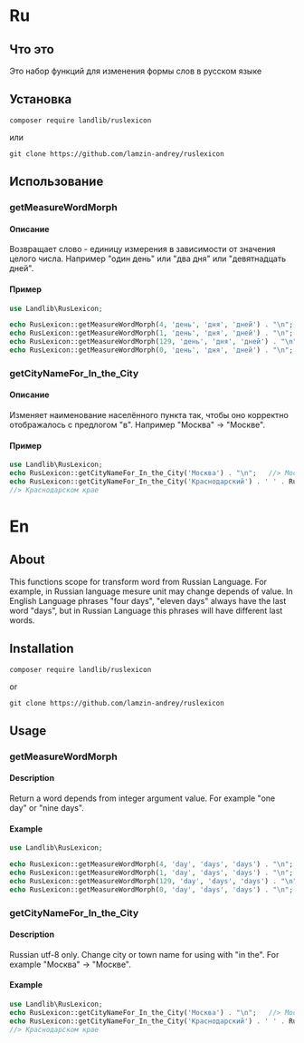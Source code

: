 # Ru

## Что это

Это набор функций для изменения формы слов в русском языке

## Установка

`composer require landlib/ruslexicon`

или

`git clone https://github.com/lamzin-andrey/ruslexicon`

## Использование

### getMeasureWordMorph

#### Описание

Возвращает  слово - единицу измерения в зависимости от значения целого числа. Например "один день" или "два дня" или "девятнадцать дней".

#### Пример

```php
use Landlib\RusLexicon;

echo RusLexicon::getMeasureWordMorph(4, 'день', 'дня', 'дней') . "\n";   //> дня
echo RusLexicon::getMeasureWordMorph(1, 'день', 'дня', 'дней') . "\n";   //> день
echo RusLexicon::getMeasureWordMorph(129, 'день', 'дня', 'дней') . "\n"; //> дней
echo RusLexicon::getMeasureWordMorph(0, 'день', 'дня', 'дней') . "\n";   //> дней
```

### getCityNameFor_In_the_City

#### Описание

Изменяет наименование населённого пункта так, чтобы оно корректно отображалось с предлогом "в".
Например "Москва" -> "Москве".

#### Пример

```php
use Landlib\RusLexicon;
echo RusLexicon::getCityNameFor_In_the_City('Москва') . "\n";	//> Москве
echo RusLexicon::getCityNameFor_In_the_City('Краснодарский') . ' ' . RusLexicon::getCityNameFor_In_the_City('край') . "\n";
//> Краснодарском крае
```

# En

## About

This functions scope for transform word from Russian Language. For example, in Russian language mesure unit may change depends of value.
In English Language phrases "four days",  "eleven days" always have the last word "days", but in Russian Language this phrases
will have different last words.

## Installation

`composer require landlib/ruslexicon`

or

`git clone https://github.com/lamzin-andrey/ruslexicon`

## Usage

### getMeasureWordMorph

#### Description

Return a word depends from integer argument value. For example "one day" or "nine days".

#### Example

```php
use Landlib\RusLexicon;

echo RusLexicon::getMeasureWordMorph(4, 'day', 'days', 'days') . "\n";   //> days
echo RusLexicon::getMeasureWordMorph(1, 'day', 'days', 'days') . "\n";   //> day
echo RusLexicon::getMeasureWordMorph(129, 'day', 'days', 'days') . "\n"; //> days
echo RusLexicon::getMeasureWordMorph(0, 'day', 'days', 'days') . "\n";   //> days
```

### getCityNameFor_In_the_City

#### Description

Russian utf-8 only. Change city or town name for using with "in the".
For example "Москва" -> "Москве".

#### Example

```php
use Landlib\RusLexicon;
echo RusLexicon::getCityNameFor_In_the_City('Москва') . "\n";	//> Москве
echo RusLexicon::getCityNameFor_In_the_City('Краснодарский') . ' ' . RusLexicon::getCityNameFor_In_the_City('край') . "\n";
//> Краснодарском крае
```